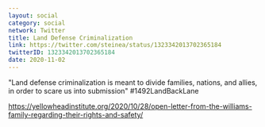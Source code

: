 ```yaml
---
layout: social
category: social
network: Twitter
title: Land Defense Criminalization
link: https://twitter.com/steinea/status/1323342013702365184
twitterID: 1323342013702365184
date: 2020-11-02
---
```


"Land defense criminalization is meant to divide families, nations, and allies, in order to scare us into submission" #1492LandBackLane

<https://yellowheadinstitute.org/2020/10/28/open-letter-from-the-williams-family-regarding-their-rights-and-safety/>
